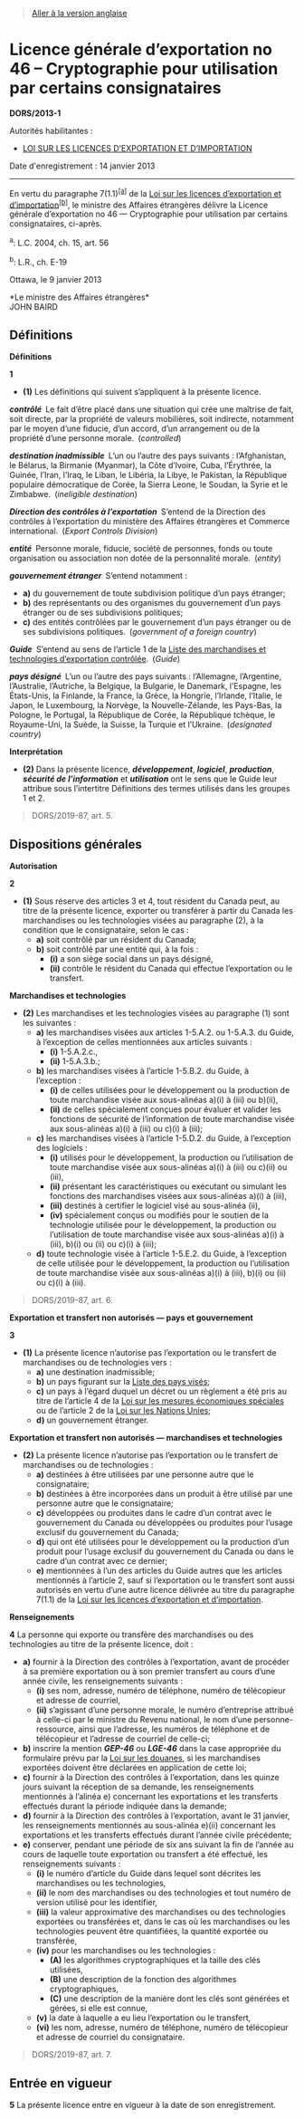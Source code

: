 > [Aller à la version anglaise](/en/Regulations/Statutory%20Orders%20and%20Regulations/2013/1.md)

# Licence générale d’exportation no 46 – Cryptographie pour utilisation par certains consignataires

**DORS/2013-1**

Autorités habilitantes : 
- [LOI SUR LES LICENCES D’EXPORTATION ET D’IMPORTATION](/fr/Lois/Lois%20révisées%20du%20Canada/E/E-19.md)

Date d'enregistrement : 14 janvier 2013

----------

En vertu du paragraphe 7(1.1)<sup><a href='#nbp_81000-2-1121-F_hq_11609'>[a]</a></sup> de la [Loi sur les licences d’exportation et d’importation](/fr/Lois/Lois%20révisées%20du%20Canada/E/E-19.md)<sup><a href='#nbp_81000-2-1120-F_hq_12524'>[b]</a></sup>, le ministre des Affaires étrangères délivre la Licence générale d’exportation no 46 — Cryptographie pour utilisation par certains consignataires, ci-après.

<a name='nbp_81000-2-1121-F_hq_11609'><sup>a</sup></a>: L.C. 2004, ch. 15, art. 56<br />

<a name='nbp_81000-2-1120-F_hq_12524'><sup>b</sup></a>: L.R., ch. E-19<br />

Ottawa, le 9 janvier 2013


<p>*Le ministre des Affaires étrangères*<br />JOHN BAIRD<br /></p>




## Définitions



**Définitions**

**1** 

- **(1)** Les définitions qui suivent s’appliquent à la présente licence.

***contrôlé*** Le fait d’être placé dans une situation qui crée une maîtrise de fait, soit directe, par la propriété de valeurs mobilières, soit indirecte, notamment par le moyen d’une fiducie, d’un accord, d’un arrangement ou de la propriété d’une personne morale. (*controlled*)

***destination inadmissible*** L’un ou l’autre des pays suivants : l’Afghanistan, le Bélarus, la Birmanie (Myanmar), la Côte d’Ivoire, Cuba, l’Érythrée, la Guinée, l’Iran, l’Iraq, le Liban, le Libéria, la Libye, le Pakistan, la République populaire démocratique de Corée, la Sierra Leone, le Soudan, la Syrie et le Zimbabwe. (*ineligible destination*)

***Direction des contrôles à l’exportation*** S’entend de la Direction des contrôles à l’exportation du ministère des Affaires étrangères et Commerce international. (*Export Controls Division*)

***entité*** Personne morale, fiducie, société de personnes, fonds ou toute organisation ou association non dotée de la personnalité morale. (*entity*)

***gouvernement étranger*** S’entend notamment :
- **a)** du gouvernement de toute subdivision politique d’un pays étranger;
- **b)** des représentants ou des organismes du gouvernement d’un pays étranger ou de ses subdivisions politiques;
- **c)** des entités contrôlées par le gouvernement d’un pays étranger ou de ses subdivisions politiques. (*government of a foreign country*)

***Guide*** S’entend au sens de l’article 1 de la [Liste des marchandises et technologies d’exportation contrôlée](/fr/Règlements/Décrets,%20ordonnances%20et%20règlements%20statutaires/89/202.md). (*Guide*)

***pays désigné*** L’un ou l’autre des pays suivants : l’Allemagne, l’Argentine, l’Australie, l’Autriche, la Belgique, la Bulgarie, le Danemark, l’Espagne, les États-Unis, la Finlande, la France, la Grèce, la Hongrie, l’Irlande, l’Italie, le Japon, le Luxembourg, la Norvège, la Nouvelle-Zélande, les Pays-Bas, la Pologne, le Portugal, la République de Corée, la République tchèque, le Royaume-Uni, la Suède, la Suisse, la Turquie et l’Ukraine. (*designated country*)

**Interprétation**

- **(2)** Dans la présente licence, ***développement***, ***logiciel***, ***production***, ***sécurité de l’information*** et ***utilisation*** ont le sens que le Guide leur attribue sous l’intertitre Définitions des termes utilisés dans les groupes 1 et 2.
> DORS/2019-87, art. 5.





## Dispositions générales



**Autorisation**

**2** 

- **(1)** Sous réserve des articles 3 et 4, tout résident du Canada peut, au titre de la présente licence, exporter ou transférer à partir du Canada les marchandises ou les technologies visées au paragraphe (2), à la condition que le consignataire, selon le cas :
	- **a)** soit contrôlé par un résident du Canada;
	- **b)** soit contrôlé par une entité qui, à la fois :
		- **(i)** a son siège social dans un pays désigné,
		- **(ii)** contrôle le résident du Canada qui effectue l’exportation ou le transfert.

**Marchandises et technologies**

- **(2)** Les marchandises et les technologies visées au paragraphe (1) sont les suivantes :
	- **a)** les marchandises visées aux articles 1-5.A.2. ou 1-5.A.3. du Guide, à l’exception de celles mentionnées aux articles suivants :
		- **(i)** 1-5.A.2.c.,
		- **(ii)** 1-5.A.3.b.;
	- **b)** les marchandises visées à l’article 1-5.B.2. du Guide, à l’exception :
		- **(i)** de celles utilisées pour le développement ou la production de toute marchandise visée aux sous-alinéas a)(i) à (iii) ou b)(ii),
		- **(ii)** de celles spécialement conçues pour évaluer et valider les fonctions de sécurité de l’information de toute marchandise visée aux sous-alinéas a)(i) à (iii) ou c)(i) à (iii);
	- **c)** les marchandises visées à l’article 1-5.D.2. du Guide, à l’exception des logiciels :
		- **(i)** utilisés pour le développement, la production ou l’utilisation de toute marchandise visée aux sous-alinéas a)(i) à (iii) ou c)(ii) ou (iii),
		- **(ii)** présentant les caractéristiques ou exécutant ou simulant les fonctions des marchandises visées aux sous-alinéas a)(i) à (iii),
		- **(iii)** destinés à certifier le logiciel visé au sous-alinéa (ii),
		- **(iv)** spécialement conçus ou modifiés pour le soutien de la technologie utilisée pour le développement, la production ou l’utilisation de toute marchandise visée aux sous-alinéas a)(i) à (iii), b)(i) ou (ii) ou c)(i) à (iii);
	- **d)** toute technologie visée à l’article 1-5.E.2. du Guide, à l’exception de celle utilisée pour le développement, la production ou l’utilisation de toute marchandise visée aux sous-alinéas a)(i) à (iii), b)(i) ou (ii) ou c)(i) à (iii).
> DORS/2019-87, art. 6.





**Exportation et transfert non autorisés — pays et gouvernement**

**3** 

- **(1)** La présente licence n’autorise pas l’exportation ou le transfert de marchandises ou de technologies vers :
	- **a)** une destination inadmissible;
	- **b)** un pays figurant sur la [Liste des pays visés](/fr/Règlements/Décrets,%20ordonnances%20et%20règlements%20statutaires/81/543.md);
	- **c)** un pays à l’égard duquel un décret ou un règlement a été pris au titre de l’article 4 de la [Loi sur les mesures économiques spéciales](/fr/Lois/Lois%20du%20Canada/1992/ch.%2017.md) ou de l’article 2 de la [Loi sur les Nations Unies](/fr/Lois/Lois%20révisées%20du%20Canada/U/U-2.md);
	- **d)** un gouvernement étranger.

**Exportation et transfert non autorisés — marchandises et technologies**

- **(2)** La présente licence n’autorise pas l’exportation ou le transfert de marchandises ou de technologies :
	- **a)** destinées à être utilisées par une personne autre que le consignataire;
	- **b)** destinées à être incorporées dans un produit à être utilisé par une personne autre que le consignataire;
	- **c)** développées ou produites dans le cadre d’un contrat avec le gouvernement du Canada ou développées ou produites pour l’usage exclusif du gouvernement du Canada;
	- **d)** qui ont été utilisées pour le développement ou la production d’un produit pour l’usage exclusif du gouvernement du Canada ou dans le cadre d’un contrat avec ce dernier;
	- **e)** mentionnées à l’un des articles du Guide autres que les articles mentionnés à l’article 2, sauf si l’exportation ou le transfert sont aussi autorisés en vertu d’une autre licence délivrée au titre du paragraphe 7(1.1) de la [Loi sur les licences d’exportation et d’importation](/fr/Lois/Lois%20révisées%20du%20Canada/E/E-19.md).




**Renseignements**

**4** La personne qui exporte ou transfère des marchandises ou des technologies au titre de la présente licence, doit :
- **a)** fournir à la Direction des contrôles à l’exportation, avant de procéder à sa première exportation ou à son premier transfert au cours d’une année civile, les renseignements suivants :
	- **(i)** ses nom, adresse, numéro de téléphone, numéro de télécopieur et adresse de courriel,
	- **(ii)** s’agissant d’une personne morale, le numéro d’entreprise attribué à celle-ci par le ministre du Revenu national, le nom d’une personne-ressource, ainsi que l’adresse, les numéros de téléphone et de télécopieur et l’adresse de courriel de celle-ci;
- **b)** inscrire la mention ***GEP-46*** ou ***LGE-46*** dans la case appropriée du formulaire prévu par la [Loi sur les douanes](/fr/Lois/Lois%20du%20Canada/1985/ch.%201%20(2e%20suppl.).md), si les marchandises exportées doivent être déclarées en application de cette loi;
- **c)** fournir à la Direction des contrôles à l’exportation, dans les quinze jours suivant la réception de sa demande, les renseignements mentionnés à l’alinéa e) concernant les exportations et les transferts effectués durant la période indiquée dans la demande;
- **d)** fournir à la Direction des contrôles à l’exportation, avant le 31 janvier, les renseignements mentionnés au sous-alinéa e)(ii) concernant les exportations et les transferts effectués durant l’année civile précédente;
- **e)** conserver, pendant une période de six ans suivant la fin de l’année au cours de laquelle toute exportation ou transfert a été effectué, les renseignements suivants :
	- **(i)** le numéro d’article du Guide dans lequel sont décrites les marchandises ou les technologies,
	- **(ii)** le nom des marchandises ou des technologies et tout numéro de version utilisé pour les identifier,
	- **(iii)** la valeur approximative des marchandises ou des technologies exportées ou transférées et, dans le cas où les marchandises ou les technologies peuvent être quantifiées, la quantité exportée ou transférée,
	- **(iv)** pour les marchandises ou les technologies :
		- **(A)** les algorithmes cryptographiques et la taille des clés utilisées,
		- **(B)** une description de la fonction des algorithmes cryptographiques,
		- **(C)** une description de la manière dont les clés sont générées et gérées, si elle est connue,
	- **(v)** la date à laquelle a eu lieu l’exportation ou le transfert,
	- **(vi)** les nom, adresse, numéro de téléphone, numéro de télécopieur et adresse de courriel du consignataire.
> DORS/2019-87, art. 7.





## Entrée en vigueur


**5** La présente licence entre en vigueur à la date de son enregistrement.


